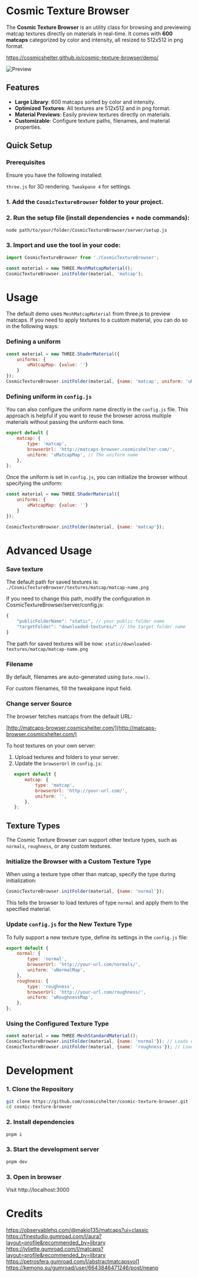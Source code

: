 # Cosmic Texture Browser

The **Cosmic Texture Browser** is an utility class for browsing and previewing matcap textures directly on materials in real-time. It comes with **600 matcaps** categorized by color and intensity, all resized to 512x512 in png format.

https://cosmicshelter.github.io/cosmic-texture-browser/demo/

![Preview](https://github.com/cosmicshelter/cosmic-texture-browser/blob/main/public/preview.gif)

## Features

- **Large Library**: 600 matcaps sorted by color and intensity.
- **Optimized Textures**: All textures are 512x512 and in png format.
- **Material Previews**: Easily preview textures directly on materials.
- **Customizable**: Configure texture paths, filenames, and material properties.

## Quick Setup

### Prerequisites
Ensure you have the following installed:

`three.js` for 3D rendering.
`Tweakpane 4` for settings.

### 1. Add the `CosmicTextureBrowser` folder to your project.
### 2. Run the setup file (install dependencies + node commands):
```bash
node path/to/your/folder/CosmicTextureBrowser/server/setup.js
```
### 3. Import and use the tool in your code:
```js
import CosmicTextureBrowser from './CosmicTextureBrowser';

const material = new THREE.MeshMatcapMaterial();
CosmicTextureBrowser.initFolder(material, 'matcap');
```

# Usage

The default demo uses `MeshMatcapMaterial` from three.js to preview matcaps. If you need to apply textures to a custom material, you can do so in the following ways:

### Defining a uniform

```js
const material = new THREE.ShaderMaterial({
    uniforms: {
        uMatcapMap: {value: ''}
    }
});
CosmicTextureBrowser.initFolder(material, {name: 'matcap', uniform: 'uMatcapMap'});
```

### Defining uniform in `config.js`

You can also configure the uniform name directly in the `config.js` file. This approach is helpful if you want to reuse the browser across multiple materials without passing the uniform each time.

```js
export default {
    matcap: {
        type: 'matcap',
        browserUrl: 'http://matcaps-browser.cosmicshelter.com/',
        uniform: 'uMatcapMap', // The uniform name
    },
};
```

Once the uniform is set in `config.js`, you can initialize the browser without specifying the uniform:
```js
const material = new THREE.ShaderMaterial({
    uniforms: {
        uMatcapMap: {value: ''}
    }
});

CosmicTextureBrowser.initFolder(material, {name: 'matcap'});
```

# Advanced Usage

### Save texture

The default path for saved textures is:
`./CosmicTextureBrowser/textures/matcap/matcap-name.png`

If you need to change this path, modify the configuration in CosmicTextureBrowser/server/config.js:
```js
{
    "publicFolderName": "static", // your public folder name
    "targetFolder": "downloaded-textures/" // the target folder name
}
```
The path for saved textures will be now:
`static/downloaded-textures/matcap/matcap-name.png`

### Filename

By default, filenames are auto-generated using `Date.now()`. 

For custom filenames, fill the tweakpane input field.

### Change server Source

The browser fetches matcaps from the default URL:

[http://matcaps-browser.cosmicshelter.com/](http://matcaps-browser.cosmicshelter.com/)

To host textures on your own server:
1. Upload textures and folders to your server.
2. Update the `browserUrl` in `config.js`:

```js
   export default {
       matcap: {
           type: 'matcap',
           browserUrl: 'http://your-url.com/',
           uniform: '',
       },
   };
```

## Texture Types

The Cosmic Texture Browser can support other texture types, such as `normals`, `roughness`, or any custom textures.

### Initialize the Browser with a Custom Texture Type

When using a texture type other than matcap, specify the type during initialization:

```js
CosmicTextureBrowser.initFolder(material, {name: 'normal'});
```

This tells the browser to load textures of type `normal` and apply them to the specified material.


### Update `config.js` for the New Texture Type

To fully support a new texture type, define its settings in the `config.js` file:
```js
export default {
    normal: {
        type: 'normal',
        browserUrl: 'http://your-url.com/normals/',
        uniform: 'uNormalMap',
    },
    roughness: {
        type: 'roughness',
        browserUrl: 'http://your-url.com/roughness/',
        uniform: 'uRoughnessMap',
    },
};
```

### Using the Configured Texture Type

```js
const material = new THREE.MeshStandardMaterial();
CosmicTextureBrowser.initFolder(material, {name: 'normal'}); // Loads normal maps
CosmicTextureBrowser.initFolder(material, {name: 'roughness'}); // Loads roughness maps
```

# Development

### 1. Clone the Repository

```bash
git clone https://github.com/cosmicshelter/cosmic-texture-browser.git
cd cosmic-texture-browser
```

### 2. Install dependencies

```bash
pnpm i
```

### 3. Start the development server

```bash
pnpm dev
```
### 3. Open in browser

Visit http://localhost:3000


# Credits
https://observablehq.com/@makio135/matcaps?ui=classic
https://finestudio.gumroad.com/l/aura?layout=profile&recommended_by=library
https://jvliette.gumroad.com/l/matcaps?layout=profile&recommended_by=library
https://petrosfera.gumroad.com/l/abstractmatcapsvol1
https://kemono.su/gumroad/user/6643846471246/post/neanp
